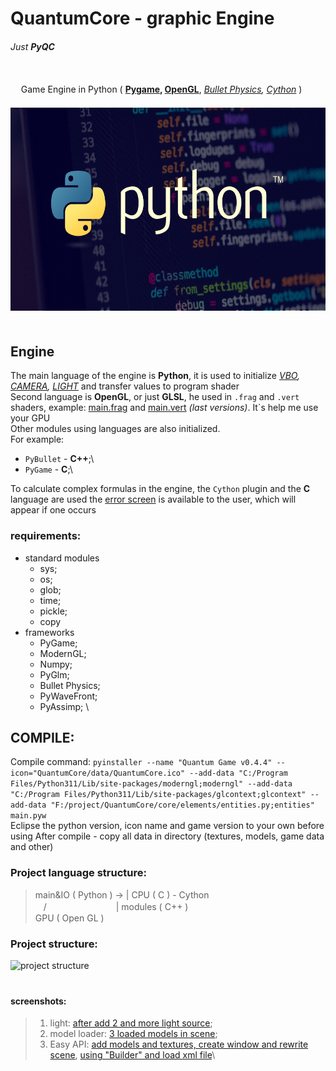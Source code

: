 # QuantumCore - graphic Engine
###### _Just **PyQC**_
\
ㅤ
Game Engine in Python ( **[Pygame](https://pypi.org/project/pygame/), [OpenGL](https://www.opengl.org/)**, _[Bullet Physics](https://pybullet.org/wordpress/), [Cython](https://cython.org/)_ ) \
ㅤㅤㅤ<img alt="main image" height="325" src="QuantumCore/data/Screenshots/main.png" width="600"/>
\
ㅤ
## Engine
The main language of the engine is **Python**, it is used to initialize _[VBO](QuantumCore/graphic/vbo.py), [CAMERA](QuantumCore/graphic/camera.py), [LIGHT](QuantumCore/graphic/light.py)_ and transfer values to program shader\
Second language is **OpenGL**, or just **GLSL**, he used in `.frag` and `.vert` shaders, example: [main.frag](QuantumCore/graphic/shaders/automaton/unilight.frag) and [main.vert](QuantumCore/graphic/shaders/automaton/unilight.vert) _(last versions)_. It`s help me use your GPU\
Other modules using languages are also initialized.\
For example:
- `PyBullet` - **C++**;\
- `PyGame` - **C**;\

To calculate complex formulas in the engine, the `Cython` plugin and the **C** language are used the [error screen](QuantumCore/messages/err_screen.py) is available to the user, which will appear if one occurs

### requirements:
- standard modules
  * sys;
  * os;
  * glob;
  * time;
  * pickle;
  * copy
- frameworks
  * PyGame;
  * ModernGL;
  * Numpy;
  * PyGlm;
  * Bullet Physics;
  * PyWaveFront;
  * PyAssimp; \


## COMPILE:
Compile command: `pyinstaller --name "Quantum Game v0.4.4" --icon="QuantumCore/data/QuantumCore.ico" --add-data "C:/Program Files/Python311/Lib/site-packages/moderngl;moderngl" --add-data "C:/Program Files/Python311/Lib/site-packages/glcontext;glcontext" --add-data "F:/project/QuantumCore/core/elements/entities.py;entities" main.pyw`\
Eclipse the python version, icon name and game version to your own before using
After compile - copy all data in directory (textures, models, game data and other)


### Project language structure:

> main&IO ( Python ) -> | CPU ( C ) - Cython\
> ㅤ\/ ㅤㅤㅤㅤㅤㅤㅤㅤ | modules ( C++ )\
>  GPU ( Open GL )

### Project structure:
![project structure](data/project_structure.png)\
ㅤ

#### screenshots:
> 1. light: [after add 2 and more light source](QuantumCore/data/Screenshots/intermediateV1.png);
> 2. model loader: [3 loaded models in scene](QuantumCore/data/Screenshots/model_loader.png);
> 3. Easy API: [add models and textures, create window and rewrite scene](QuantumCore/data/Screenshots/easy_api.png), [using "Builder" and load xml file](QuantumCore/data/Screenshots/easy_api2.png)\
